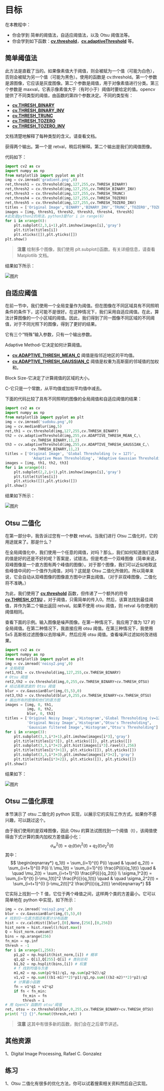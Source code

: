 # 目标

在本教程中：

* 你会学到 简单的阈值法，自适应阈值法，以及 Otsu 阈值法等。
* 你会学到如下函数：**[cv.threshold](https://docs.opencv.org/4.0.0/d7/d1b/group__imgproc__misc.html#gae8a4a146d1ca78c626a53577199e9c57 )**，**[cv.adaptiveThreshold](https://docs.opencv.org/4.0.0/d7/d1b/group__imgproc__misc.html#ga72b913f352e4a1b1b397736707afcde3)** 等。

## 简单阈值法

此方法是直截了当的。如果像素值大于阈值，则会被赋为一个值（可能为白色），否则会被赋为另一个值（可能为黑色）。使用的函数是 cv.threshold。第一个参数是源图像，它应该是灰度图像。第二个参数是阈值，用于对像素值进行分类。第三个参数是 maxval，它表示像素值大于（有时小于）阈值时要给定的值。opencv 提供了不同类型的阈值，由函数的第四个参数决定。不同的类型有：

* **[cv.THRESH_BINARY](https://docs.opencv.org/4.0.0/d7/d1b/group__imgproc__misc.html#ggaa9e58d2860d4afa658ef70a9b1115576a147222a96556ebc1d948b372bcd7ac59)**
* **[cv.THRESH_BINARY_INV](https://docs.opencv.org/4.0.0/d7/d1b/group__imgproc__misc.html#ggaa9e58d2860d4afa658ef70a9b1115576a19120b1a11d8067576cc24f4d2f03754)**
* **[cv.THRESH_TRUNC](https://docs.opencv.org/4.0.0/d7/d1b/group__imgproc__misc.html#ggaa9e58d2860d4afa658ef70a9b1115576ac7e89a5e95490116e7d2082b3096b2b8 )**
* **[cv.THRESH_TOZERO](https://docs.opencv.org/4.0.0/d7/d1b/group__imgproc__misc.html#ggaa9e58d2860d4afa658ef70a9b1115576a0e50a338a4b711a8c48f06a6b105dd98)**
* **[cv.THRESH_TOZERO_INV](https://docs.opencv.org/4.0.0/d7/d1b/group__imgproc__misc.html#ggaa9e58d2860d4afa658ef70a9b1115576a47518a30aae90d799035bdcf0bb39a50)**

文档清楚地解释了每种类型的含义。请查看文档。

获得两个输出。第一个是 retval，稍后将解释。第二个输出是我们的阈值图像。

代码如下：

```python
import cv2 as cv
import numpy as np
from matplotlib import pyplot as plt
img = cv.imread('gradient.png',0)
ret,thresh1 = cv.threshold(img,127,255,cv.THRESH_BINARY)
ret,thresh2 = cv.threshold(img,127,255,cv.THRESH_BINARY_INV)
ret,thresh3 = cv.threshold(img,127,255,cv.THRESH_TRUNC)
ret,thresh4 = cv.threshold(img,127,255,cv.THRESH_TOZERO)
ret,thresh5 = cv.threshold(img,127,255,cv.THRESH_TOZERO_INV)
titles = ['Original Image','BINARY','BINARY_INV','TRUNC','TOZERO','TOZERO_INV']
images = [img, thresh1, thresh2, thresh3, thresh4, thresh5]
#此处是python2的用法，python3是for i in range(6)
for i in xrange(6):
    plt.subplot(2,3,i+1),plt.imshow(images[i],'gray')
    plt.title(titles[i])
    plt.xticks([]),plt.yticks([])
plt.show()
```

>**注意**
>绘制多个图像，我们使用 plt.subplot()函数。有关详细信息，请查看 Matplotlib 文档。

结果如下所示：

![图片](./img/Image_Thresholding_1.png)

## 自适应阈值

在前一节中，我们使用一个全局变量作为阈值。但在图像在不同区域具有不同照明条件的条件下，这可能不是很好。在这种情况下，我们采用自适应阈值。在此，算法计算图像的一个小区域的阈值。因此，我们得到了同一图像不同区域的不同阈值，对于不同光照下的图像，得到了更好的结果。

它有三个“特殊”输入参数，只有一个输出参数。

Adaptive Method-它决定如何计算阈值。

* **[cv.ADAPTIVE_THRESH_MEAN_C](https://docs.opencv.org/4.0.0/d7/d1b/group__imgproc__misc.html#ggaa42a3e6ef26247da787bf34030ed772cad0c5199ae8637a6b195062fea4789fa9)** 阈值是指邻近地区的平均值。
* **[cv.ADAPTIVE_THRESH_GAUSSIAN_C](https://docs.opencv.org/4.0.0/d7/d1b/group__imgproc__misc.html#ggaa42a3e6ef26247da787bf34030ed772caf262a01e7a3f112bbab4e8d8e28182dd)** 阈值是权重为高斯窗的邻域值的加权和。

Block Size-它决定了计算阈值的区域的大小。

C-它只是一个常数，从平均值或加权平均值中减去。

下面的代码比较了具有不同照明的图像的全局阈值和自适应阈值的结果：

```python
import cv2 as cv
import numpy as np
from matplotlib import pyplot as plt
img = cv.imread('sudoku.png',0)
img = cv.medianBlur(img,5)
ret,th1 = cv.threshold(img,127,255,cv.THRESH_BINARY)
th2 = cv.adaptiveThreshold(img,255,cv.ADAPTIVE_THRESH_MEAN_C,\
            cv.THRESH_BINARY,11,2)
th3 = cv.adaptiveThreshold(img,255,cv.ADAPTIVE_THRESH_GAUSSIAN_C,\
            cv.THRESH_BINARY,11,2)
titles = ['Original Image', 'Global Thresholding (v = 127)',
            'Adaptive Mean Thresholding', 'Adaptive Gaussian Thresholding']
images = [img, th1, th2, th3]
for i in xrange(4):
    plt.subplot(2,2,i+1),plt.imshow(images[i],'gray')
    plt.title(titles[i])
    plt.xticks([]),plt.yticks([])
plt.show()
```

结果如下所示：

![图片](./img/Image_Thresholding_2.png)

## Otsu 二值化

在第一部分中，我告诉过您有一个参数 retval。当我们进行 Otsu 二值化时，它的用途就来了。那是什么？

在全局阈值化中，我们使用一个任意的阈值，对吗？那么，我们如何知道我们选择的值是好的还是不好的呢？答案是，试错法。但是考虑一个双峰图像（简单来说，双峰图像是一个直方图有两个峰值的图像）。对于那个图像，我们可以近似地取这些峰值中间的一个值作为阈值，对吗？这就是 Otsu 二值化所做的。所以简单来说，它会自动从双峰图像的图像直方图中计算出阈值。（对于非双峰图像，二值化将不准确。）

为此，我们使用了 **[cv.threshold](https://docs.opencv.org/4.0.0/d7/d1b/group__imgproc__misc.html#gae8a4a146d1ca78c626a53577199e9c57 )** 函数，但传递了一个额外的符号 **[cv.THRESH_OTSU](https://docs.opencv.org/4.0.0/d7/d1b/group__imgproc__misc.html#ggaa9e58d2860d4afa658ef70a9b1115576a95251923e8e22f368ffa86ba8bce87ff)** 。对于阈值，只需简单的传入0。然后，该算法找到最佳阈值，并作为第二个输出返回 retval。如果不使用 otsu 阈值，则 retval 与你使用的阈值相同。

查看下面的示例。输入图像是噪声图像。在第一种情况下，我应用了值为 127 的全局阈值。在第二种情况下，我直接应用 otsu 阈值。在第三种情况下，我使用 5x5 高斯核过滤图像以去除噪声，然后应用 otsu 阈值。查看噪声过滤如何改进结果。

```python
import cv2 as cv
import numpy as np
from matplotlib import pyplot as plt
img = cv.imread('noisy2.png',0)
# 全局阈值
ret1,th1 = cv.threshold(img,127,255,cv.THRESH_BINARY)
# Otsu 阈值
ret2,th2 = cv.threshold(img,0,255,cv.THRESH_BINARY+cv.THRESH_OTSU)
# 经过高斯滤波的 Otsu 阈值
blur = cv.GaussianBlur(img,(5,5),0)
ret3,th3 = cv.threshold(blur,0,255,cv.THRESH_BINARY+cv.THRESH_OTSU)
# 画出所有的图像和他们的直方图
images = [img, 0, th1,
          img, 0, th2,
          blur, 0, th3]
titles = ['Original Noisy Image','Histogram','Global Thresholding (v=127)',
          'Original Noisy Image','Histogram',"Otsu's Thresholding",
          'Gaussian filtered Image','Histogram',"Otsu's Thresholding"]
for i in xrange(3):
    plt.subplot(3,3,i*3+1),plt.imshow(images[i*3],'gray')
    plt.title(titles[i*3]), plt.xticks([]), plt.yticks([])
    plt.subplot(3,3,i*3+2),plt.hist(images[i*3].ravel(),256)
    plt.title(titles[i*3+1]), plt.xticks([]), plt.yticks([])
    plt.subplot(3,3,i*3+3),plt.imshow(images[i*3+2],'gray')
    plt.title(titles[i*3+2]), plt.xticks([]), plt.yticks([])
plt.show()
```

结果如下：

![图片](./img/Image_Thresholding_3.png)

## Otsu 二值化原理

本节演示了 otsu 二值化的 python 实现，以展示它的实际工作方式。如果你不感兴趣，可以跳过这个。

由于我们使用的是双峰图像，因此 Otsu 的算法试图找到一个阈值（t），该阈值使得由下式计算的类内加权方差值最小化：
$$
\sigma_w^2(t) = q_1(t)\sigma_1^2(t)+q_2(t)\sigma_2^2(t)
$$
其中：
$$
\begin{eqnarray*}
q_1(t) = \sum_{i=1}^{t} P(i) \quad & \quad q_2(t) = \sum_{i=t+1}^{I} P(i) \\
\mu_1(t) = \sum_{i=1}^{t} \frac{iP(i)}{q_1(t)} \quad & \quad \mu_2(t) = \sum_{i=t+1}^{I} \frac{iP(i)}{q_2(t)} \\
\sigma_1^2(t) = \sum_{i=1}^{t} [i-\mu_1(t)]^2 \frac{P(i)}{q_1(t)} \quad & \quad \sigma_2^2(t) = \sum_{i=t+1}^{I} [i-\mu_2(t)]^2 \frac{P(i)}{q_2(t)}
\end{eqnarray*}
$$


它实际上找到一个 T 值，它位于两个峰值之间，这样两个类的方差最小。它可以简单地在 python 中实现，如下所示：

```python
img = cv.imread('noisy2.png',0)
blur = cv.GaussianBlur(img,(5,5),0)
# 找到归一化直方图还有累计分布函数
hist = cv.calcHist([blur],[0],None,[256],[0,256])
hist_norm = hist.ravel()/hist.max()
Q = hist_norm.cumsum()
bins = np.arange(256)
fn_min = np.inf
thresh = -1
for i in xrange(1,256):
    p1,p2 = np.hsplit(hist_norm,[i]) # 概率
    q1,q2 = Q[i],Q[255]-Q[i] # 类别总和
    b1,b2 = np.hsplit(bins,[i]) # 权重
    # f 找到均值与方差
    m1,m2 = np.sum(p1*b1)/q1, np.sum(p2*b2)/q2
    v1,v2 = np.sum(((b1-m1)**2)*p1)/q1,np.sum(((b2-m2)**2)*p2)/q2
    # 计算最小函数
    fn = v1*q1 + v2*q2
    if fn < fn_min:
        fn_min = fn
        thresh = i
# 用 OpenCV 函数的 otsu'阈值
ret, otsu = cv.threshold(blur,0,255,cv.THRESH_BINARY+cv.THRESH_OTSU)
print( "{} {}".format(thresh,ret) )
```

>**注意**
>这其中有很多新的函数，我们会在之后章节讲述。

## 其他资源

1、Digital Image Processing, Rafael C. Gonzalez

## 练习

1、Otsu 二值化有很多的优化方法，你可以试着搜索相关资料然后自己实现。
